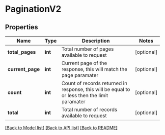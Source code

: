 # PaginationV2

## Properties
Name | Type | Description | Notes
------------ | ------------- | ------------- | -------------
**total_pages** | **int** | Total number of pages available to request | [optional] 
**current_page** | **int** | Current page of the response, this will match the page paramater | [optional] 
**count** | **int** | Count of records returned in response, this will be equal to or less then the limit paramater | [optional] 
**total** | **int** | Total number of records available to request | [optional] 

[[Back to Model list]](../README.md#documentation-for-models) [[Back to API list]](../README.md#documentation-for-api-endpoints) [[Back to README]](../README.md)

